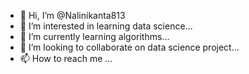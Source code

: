 - 👋 Hi, I’m @Nalinikanta813
- 👀 I’m interested in learning data science...
- 🌱 I’m currently learning algorithms...
- 💞️ I’m looking to collaborate on data science project...
- 📫 How to reach me ...

<!---
Nalinikanta813/Nalinikanta813 is a ✨ special ✨ repository because its `README.md` (this file) appears on your GitHub profile.
You can click the Preview link to take a look at your changes.
--->

